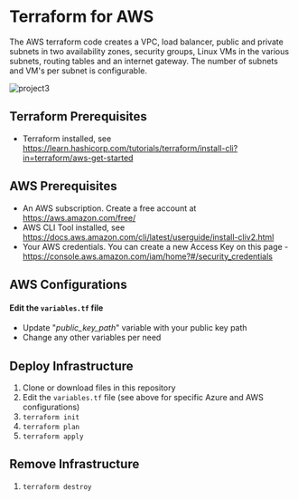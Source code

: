 # Terraform for AWS #  
The AWS terraform code creates a VPC, load balancer, public and private subnets in two availability zones, security groups, Linux VMs in the various subnets, routing tables and an internet gateway. The number of subnets and VM's per subnet is configurable.  

![project3](https://user-images.githubusercontent.com/15988353/127529434-813ad557-439b-4e3f-b667-1b49e270ebb1.png)

## Terraform Prerequisites ##

* Terraform installed, see https://learn.hashicorp.com/tutorials/terraform/install-cli?in=terraform/aws-get-started  

## AWS Prerequisites ##
* An AWS subscription. Create a free account at https://aws.amazon.com/free/
* AWS CLI Tool installed, see https://docs.aws.amazon.com/cli/latest/userguide/install-cliv2.html
* Your AWS credentials. You can create a new Access Key on this page - https://console.aws.amazon.com/iam/home?#/security_credentials  

## AWS Configurations ##  
#### Edit the ```variables.tf``` file ####
* Update "*public_key_path*" variable with your public key path
* Change any other variables per need  

## Deploy Infrastructure ##

1. Clone or download files in this repository
2. Edit the ```variables.tf``` file (see above for specific Azure and AWS configurations)
3. ```terraform init```
4. ```terraform plan```
5. ```terraform apply```

## Remove Infrastructure ##
1. ```terraform destroy```

